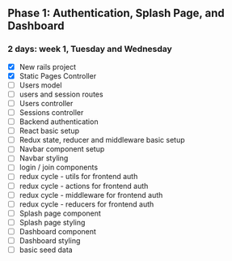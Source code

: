 ## Phase 1: Authentication, Splash Page, and Dashboard
### 2 days: week 1, Tuesday and Wednesday

- [X] New rails project
- [X] Static Pages Controller
- [ ] Users model
- [ ] users and session routes
- [ ] Users controller
- [ ] Sessions controller
- [ ] Backend authentication
- [ ] React basic setup
- [ ] Redux state, reducer and middleware basic setup
- [ ] Navbar component setup
- [ ] Navbar styling
- [ ] login / join components
- [ ] redux cycle - utils for frontend auth
- [ ] redux cycle - actions for frontend auth
- [ ] redux cycle - middleware for frontend auth
- [ ] redux cycle - reducers for frontend auth
- [ ] Splash page component
- [ ] Splash page styling
- [ ] Dashboard component
- [ ] Dashboard styling
- [ ] basic seed data
